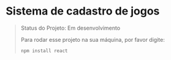 <h1>Sistema de cadastro de jogos</h1>

> Status do Projeto: Em desenvolvimento
>
> Para rodar esse projeto na sua máquina, por favor digite:
>
> ````
> npm install react
> ````
